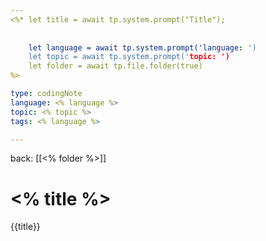 ```yaml
---
<%* let title = await tp.system.prompt("Title"); 
		
		
	let language = await tp.system.prompt('language: ')
	let topic = await tp.system.prompt('topic: ')
	let folder = await tp.file.folder(true)
%>

type: codingNote
language: <% language %>
topic: <% topic %>
tags: <% language %>

---
```

back: [[<% folder %>]]




# <% title %>

{{title}}
